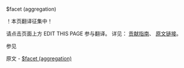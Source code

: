  $facet (aggregation)

 ！本页翻译征集中！

请点击页面上方 EDIT THIS PAGE 参与翻译。
详见：
[贡献指南]( https://github.com/whaleal/MongoDB-Manual-zh/blob/master/CONTRIBUTING.md )、
[原文链接](  https://docs.mongodb.com/manual/reference/operator/aggregation/facet/  )。

 参见

原文 - [$facet (aggregation)]( https://docs.mongodb.com/manual/reference/operator/aggregation/facet/ )


